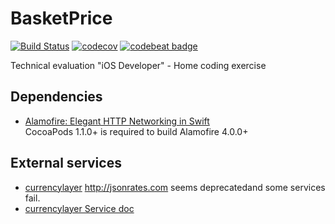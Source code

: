 # BasketPrice

[![Build Status](https://travis-ci.org/madcato/BasketPrice.svg?branch=master)](https://travis-ci.org/madcato/BasketPrice)
[![codecov](https://codecov.io/gh/madcato/BasketPrice/branch/master/graph/badge.svg)](https://codecov.io/gh/madcato/BasketPrice)
[![codebeat badge](https://codebeat.co/badges/2f94351b-78c7-47dd-a867-a1ffb97fcb3a)](https://codebeat.co/projects/github-com-madcato-basketprice-master)

Technical evaluation "iOS Developer" - Home coding exercise


## Dependencies

- [Alamofire: Elegant HTTP Networking in Swift](https://github.com/Alamofire/Alamofire)      
	CocoaPods 1.1.0+ is required to build Alamofire 4.0.0+

## External services

- [currencylayer](https://currencylayer.com/?ref=jsonrates) http://jsonrates.com seems deprecatedand some services fail.
- [currencylayer Service doc](https://github.com/madcato/BasketPrice/wiki/Currency-conversion-service)